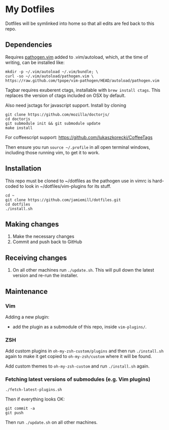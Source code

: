 My Dotfiles
===========

Dotfiles will be symlinked into home so that all edits are fed back to this
repo.


Dependencies
------------

Requires [pathogen.vim](https://github.com/tpope/vim-pathogen) added to
.vim/autoload, which, at the time of writing, can be installed like:

	mkdir -p ~/.vim/autoload ~/.vim/bundle; \
	curl -so ~/.vim/autoload/pathogen.vim \
    https://raw.github.com/tpope/vim-pathogen/HEAD/autoload/pathogen.vim

Tagbar requires exuberent ctags, installable with `brew install ctags`.
This replaces the version of ctags included on OSX by default.

Also need jsctags for javascript support. Install by cloning

    git clone https://github.com/mozilla/doctorjs/
    cd doctorjs
    git submodule init && git submodule update
    make install

For coffeescript support: https://github.com/lukaszkorecki/CoffeeTags

Then ensure you run `source ~/.profile` in all open terminal windows,
including those running vim, to get it to work.

Installation
------------

This repo must be cloned to ~/dotfiles as the pathogen use in vimrc
is hard-coded to look in ~/dotfiles/vim-plugins for its stuff.

	cd ~
	git clone https://github.com/jamiemill/dotfiles.git
	cd dotfiles
	./install.sh

Making changes
--------------

  1. Make the necessary changes
  2. Commit and push back to GitHub

Receiving changes
-----------------

  1. On all other machines run `./update.sh`. This will pull down the
     latest version and re-run the installer.

Maintenance
-----------

### Vim

Adding a new plugin:
  - add the plugin as a submodule of this repo, inside `vim-plugins/`.


### ZSH

Add custom plugins in `oh-my-zsh-custom/plugins` and then run `./install.sh` again
to make it get copied to `oh-my-zsh/custom` where it will be found.

Add custom themes to `oh-my-zsh-custom` and run `./install.sh` again.


### Fetching latest versions of submodules (e.g. Vim plugins)

    ./fetch-latest-plugins.sh

Then if everything looks OK:

    git commit -a
    git push

Then run `./update.sh` on all other machines.

